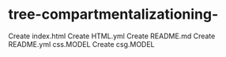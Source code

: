 # tree-compartmentalizationing-
Create index.html
Create HTML.yml
Create README.md
Create README.yml
css.MODEL
Create csg.MODEL
